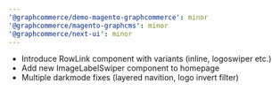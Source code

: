 ```yaml
---
'@graphcommerce/demo-magento-graphcommerce': minor
'@graphcommerce/magento-graphcms': minor
'@graphcommerce/next-ui': minor
---
```


- Introduce RowLink component with variants (inline, logoswiper etc.)
- Add new ImageLabelSwiper component to homepage
- Multiple darkmode fixes (layered navition, logo invert filter)
